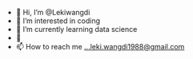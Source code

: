 - 👋 Hi, I’m @Lekiwangdi
- 👀 I’m interested in coding
- 🌱 I’m currently learning data science
- 💞️
- 📫 How to reach me ...leki.wangdi1988@gmail.com

<!---
Lekiwangdi/Lekiwangdi is a ✨ special ✨ repository because its `README.md` (this file) appears on your GitHub profile.
You can click the Preview link to take a look at your changes.
--->
